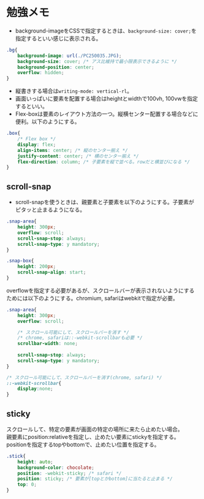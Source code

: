 # 勉強メモ  
* background-imageをCSSで指定するときは、`background-size: cover;`を指定するといい感じに表示される。  
```css
.bg{
    background-image: url(./PC250035.JPG);
    background-size: cover; /* アス比維持で最小限表示できるように */
    background-position: center;
    overflow: hidden;
}
```
* 縦書きする場合は`writing-mode: vertical-rl`。  
* 画面いっぱいに要素を配置する場合はheightとwidthで100vh, 100vwを指定するといい。  
* Flex-boxは要素のレイアウト方法の一つ。縦横センター配置する場合などに便利。以下のようにする。  
```css
.box{
    /* Flex box */
    display: flex;
    align-items: center; /* 縦のセンター揃え */
    justify-content: center; /* 横のセンター揃え */
    flex-direction: column; /* 子要素を縦で並べる。rowだと横並びになる */
}
```

## scroll-snap  
* scroll-snapを使うときは、親要素と子要素を以下のようにする。子要素がピタッと止まるようになる。    
```css
.snap-area{
    height: 300px;
    overflow: scroll;
    scroll-snap-stop: always;
    scroll-snap-type: y mandatory;
}

.snap-box{
    height: 200px;
    scroll-snap-align: start;
}
```  
  
overflowを指定する必要があるが、スクロールバーが表示されないようにするためには以下のようにする。chromium, safariはwebkitで指定が必要。  
```css
.snap-area{
    height: 300px;
    overflow: scroll;

    /* スクロール可能にして、スクロールバーを消す */
    /* chrome, safariは::-webkit-scrollbarも必要 */
    scrollbar-width: none; 
    
    scroll-snap-stop: always;
    scroll-snap-type: y mandatory;
}

/* スクロール可能にして、スクロールバーを消す(chrome, safari) */
::-webkit-scrollbar{
    display:none;
}
```
  
## sticky  
スクロールして、特定の要素が画面の特定の場所に来たら止めたい場合。  
親要素にposition:relativeを指定し、止めたい要素にstickyを指定する。  
positionを指定するtopやbottomで、止めたい位置を指定する。  
```css
.stick{
    height: auto;
    background-color: chocolate;
    position: -webkit-sticky; /* safari */
    position: sticky; /* 要素が[topとかbottom]に当たると止まる */
    top: 0;
}
```